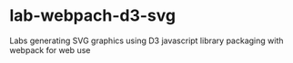 # lab-webpach-d3-svg
Labs generating SVG graphics using D3 javascript library packaging with webpack for web use
